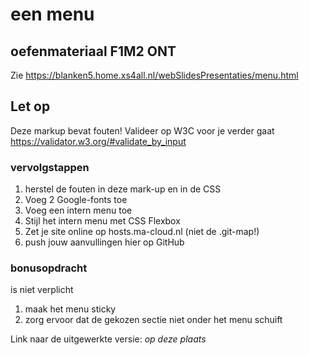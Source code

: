 # een menu
## oefenmateriaal F1M2 ONT
Zie https://blanken5.home.xs4all.nl/webSlidesPresentaties/menu.html

## Let op
Deze markup bevat fouten!
Valideer op W3C voor je verder gaat https://validator.w3.org/#validate_by_input

### vervolgstappen
1. herstel de fouten in deze mark-up en in de CSS
1. Voeg 2 Google-fonts toe
1. Voeg een intern menu toe
1. Stijl het intern menu met CSS Flexbox
1. Zet je site online op hosts.ma-cloud.nl (niet de .git-map!)
1. push jouw aanvullingen hier op GitHub


### bonusopdracht
is niet verplicht
1. maak het menu sticky
1. zorg ervoor dat de gekozen sectie niet onder het menu schuift

Link naar de uitgewerkte versie: _op deze plaats_


